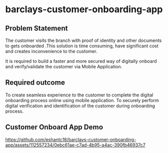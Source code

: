 # barclays-customer-onboarding-app
## Problem Statement
The customer visits the branch with proof of identity and other documents to gets onboarded  .This solution is time consuming, have significant cost and creates inconvenience to the customer. 

It is required to build a faster and more secured way of  digitally onboard and verify/validate the customer  via Mobile Application.

## Required outcome
To create seamless experience to the customer to complete the digital onboarding process online using mobile application. 
To securely perform digital verification and identification of the customer during onboarding process.

## Customer Onboard App Demo
https://github.com/eshantc18/barclays-customer-onboarding-app/assets/112557234/0ebc61ae-c7ad-4b95-a4ac-390fb46937c7
